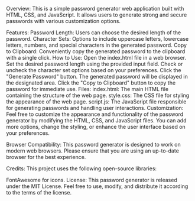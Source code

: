 Overview:
This is a simple password generator web application built with HTML, CSS, and JavaScript. It allows users to generate strong and secure passwords with various customization options.

Features:
Password Length: Users can choose the desired length of the password.
Character Sets: Options to include uppercase letters, lowercase letters, numbers, and special characters in the generated password.
Copy to Clipboard: Conveniently copy the generated password to the clipboard with a single click.
How to Use:
Open the index.html file in a web browser.
Set the desired password length using the provided input field.
Check or uncheck the character set options based on your preferences.
Click the "Generate Password" button.
The generated password will be displayed in the designated area.
Click the "Copy to Clipboard" button to copy the password for immediate use.
Files:
index.html: The main HTML file containing the structure of the web page.
style.css: The CSS file for styling the appearance of the web page.
script.js: The JavaScript file responsible for generating passwords and handling user interactions.
Customization:
Feel free to customize the appearance and functionality of the password generator by modifying the HTML, CSS, and JavaScript files. You can add more options, change the styling, or enhance the user interface based on your preferences.

Browser Compatibility:
This password generator is designed to work on modern web browsers. Please ensure that you are using an up-to-date browser for the best experience.

Credits:
This project uses the following open-source libraries:

FontAwesome for icons.
License:
This password generator is released under the MIT License. Feel free to use, modify, and distribute it according to the terms of the license.

